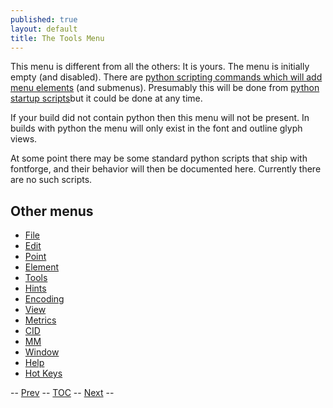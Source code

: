 ```yaml
---
published: true
layout: default
title: The Tools Menu
---
```



This menu is different from all the others: It is yours. The menu is
initially empty (and disabled). There are [python scripting commands
which will add menu elements](python.html#python-init-scripts) (and
submenus). Presumably this will be done from [python startup
scripts](python.html#starts)but it could be done at any time.

If your build did not contain python then this menu will not be present.
In builds with python the menu will only exist in the font and outline
glyph views.

At some point there may be some standard python scripts that ship with
fontforge, and their behavior will then be documented here. Currently
there are no such scripts.

Other menus
-----------

-   [File](filemenu.html)
-   [Edit](editmenu.html)
-   [Point](pointmenu.html)
-   [Element](elementmenu.html)
-   [Tools](toolsmenu.html)
-   [Hints](hintsmenu.html)
-   [Encoding](encodingmenu.html)
-   [View](viewmenu.html)
-   [Metrics](metricsmenu.html)
-   [CID](cidmenu.html)
-   [MM](mmmenu.html)
-   [Window](windowmenu.html)
-   [Help](helpmenu.html)
-   [Hot Keys](HotKeys.html)

-- [Prev](elementmenu.html) -- [TOC](overview.html) --
[Next](hintsmenu.html) --


